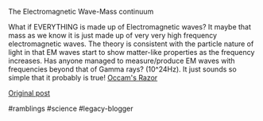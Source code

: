 <!--
date: '2006-01-11'
published: true
slug: 2006-01-electromagnetic-wave-mass-continuum
time_to_read: 5
title: ''
-->

The Electromagnetic Wave-Mass continuum  

What if EVERYTHING is made up of Electromagnetic waves? It maybe that mass as we know it is just made up of very very high frequency electromagnetic waves. The theory is consistent with the particle nature of light in that EM waves start to show matter-like properties as the frequency increases. Has anyone managed to measure/produce EM waves with frequencies beyond that of Gamma rays? (10^24Hz). It just sounds so simple that it probably is true! [Occam's Razor](http://en.wikipedia.org/wiki/Occam's_Razor)

[Original post](https://ysfk.blogspot.com/2006/01/electromagnetic-wave-mass-continuum.html)

#ramblings #science #legacy-blogger 